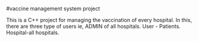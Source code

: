 #vaccine management system project

This is a C++ project for managing the vaccination of every hospital.
In this, there are three type of users ie,
ADMIN of all hospitals.
User - Patients.
Hospital-all hospitals.
